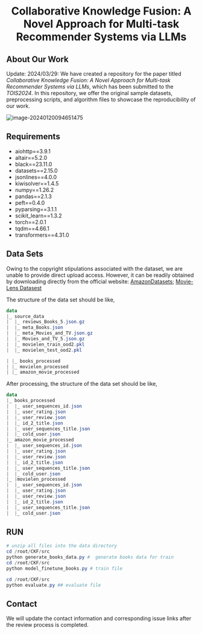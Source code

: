 <h1 align="center"> Collaborative Knowledge Fusion: A Novel Approach for Multi-task Recommender Systems via LLMs </h1>

## About Our Work

Update: 2024/03/29: We have created a repository for the paper titled *Collaborative Knowledge Fusion: A Novel Approach for Multi-task Recommender Systems via LLMs*, which has been submitted to the *TOIS2024*. In this repository, we offer the original sample datasets, preprocessing scripts, and algorithm files to showcase the reproducibility of our work.

![image-20240120094651475](https://s2.loli.net/2024/01/20/DztabiuLphm4EOA.png)

## Requirements

- aiohttp==3.9.1
- altair==5.2.0
- black==23.11.0
- datasets==2.15.0
- jsonlines==4.0.0
- kiwisolver==1.4.5
- numpy==1.26.2
- pandas==2.1.3
- peft==0.4.0
- pyparsing==3.1.1
- scikit_learn==1.3.2
- torch==2.0.1
- tqdm==4.66.1
- transformers==4.31.0

## Data Sets

Owing to the copyright stipulations associated with the dataset, we are unable to provide direct upload access. However, it can be readily obtained by downloading directly from the official website: [AmazonDatasets](https://cseweb.ucsd.edu/~jmcauley/datasets/amazon_v2/); [Movie-Lens Datasest](https://grouplens.org/datasets/movielens/)

The structure of the data set should be like,

```powershell
data
|_ source_data
|  |_ reviews_Books_5.json.gz
|  |_ meta_Books.json
|  |_ meta_Movies_and_TV.json.gz
|  |_ Movies_and_TV_5.json.gz
|  |_ movielen_train_ood2.pkl
|  |_ movielen_test_ood2.pkl

| |_ books_processed
| |_ movielen_processed
| |_ amazon_movie_processed

```

After processing, the structure of the data set should be like,

```powershell
data
|_ books_processed
|  |_ user_sequences_id.json
|  |_ user_rating.json
|  |_ user_review.json
|  |_ id_2_title.json
|  |_ user_sequences_title.json
|  |_ cold_user.json
|_ amazon_movie_processed
|  |_ user_sequences_id.json
|  |_ user_rating.json
|  |_ user_review.json
|  |_ id_2_title.json
|  |_ user_sequences_title.json
|  |_ cold_user.json
|_ |movielen_processed
|  |_ user_sequences_id.json
|  |_ user_rating.json
|  |_ user_review.json
|  |_ id_2_title.json
|  |_ user_sequences_title.json
|  |_ cold_user.json
```



## RUN

```powershell
# unzip all files into the data directory
cd /root/CKF/src
python generate_books_data.py #  generate books data for train
cd /root/CKF/src
python model_finetune_books.py # train file

cd /root/CKF/src
python evaluate.py ## evaluate file
```

## Contact

We will update the contact information and corresponding issue links after the review process is completed.
